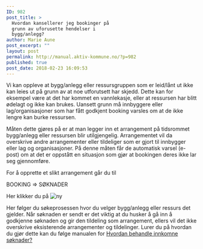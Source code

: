 ```yaml
---
ID: 982
post_title: >
  Hvordan kansellerer jeg bookinger på
  grunn av uforusette hendelser i
  bygg/anlegg?
author: Marie Aune
post_excerpt: ""
layout: post
permalink: http://manual.aktiv-kommune.no/?p=982
published: true
post_date: 2018-02-23 16:09:53
---
```

Vi kan oppleve at bygg/anlegg eller ressursgruppen som er leid/lånt ut ikke kan leies ut på grunn av at noe utforutsett har skjedd. Dette kan for eksempel være at det har kommet en vannlekasje, eller at ressursen har blitt ødelagt og ikke kan brukes. Uansett grunn må innbyggere eller lag/organisasjoner som har fått godkjent booking varsles om at de ikke lengre kan burke ressursen. 

Måten dette gjøres på er at man legger inn et arrangement på tidsrommet bygg/anlegg eller ressursen blir utilgjengelig. Arrangementet vil da overskrive andre arrangementer eller tildeliger som er gjort til innbygger eller lag og organisasjoner. På denne måten får de automatisk varsel (e-post) om at det er oppstått en situasjon som gjør at bookingen deres ikke lar seg gjennomføre.

For å opprette et slikt arrangement går du til

BOOKING => SØKNADER

Her klikker du på 
![ny](http://manual.aktiv-kommune.no/wp-content/uploads/2017/12/NY.png)

Her følger du søkeprosessen hvor du velger bygg/anlegg eller ressurs det gjelder. Når søknaden er sendt er det viktig at du husker å gå inn å godkjenne søknaden og gir den tildeling som arrangement, ellers vil det ikke overskrive eksisterende arrangementer og tildelinger. 
Lurer du på hvordan du gjør dette kan du følge manualen for [Hvordan behandle innkomne søknader?](https://manual.aktiv-kommune.no/?p=298)